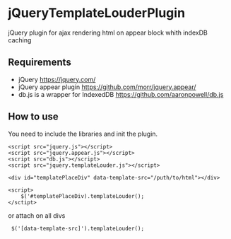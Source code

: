 # jQueryTemplateLouderPlugin
jQuery plugin for ajax rendering html on appear block whith indexDB caching

## Requirements ##
* jQuery https://jquery.com/
* jQuery appear plugin https://github.com/morr/jquery.appear/
* db.js is a wrapper for IndexedDB https://github.com/aaronpowell/db.js

## How to use ##
You need to include the libraries and init the plugin.

```
<script src="jquery.js"></script>
<script src="jquery.appear.js"></script>
<script src="db.js"></script>
<script src="jquery.templateLouder.js"></script>

<div id="templatePlaceDiv" data-template-src="/puth/to/html"></div>

<script>
    $('#templatePlaceDiv).templateLouder();
</sctipt>
```
or attach on all divs

```
 $('[data-template-src]').templateLouder();
```

